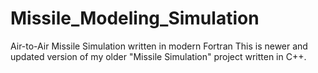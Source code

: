 # Missile_Modeling_Simulation
Air-to-Air Missile Simulation written in modern Fortran
This is newer and updated version of my older "Missile Simulation" project
written in C++.
